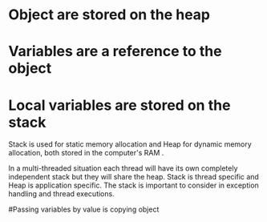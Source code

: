 # Object are stored on the heap
# Variables are a reference to the object
# Local variables are stored on the stack

Stack is used for static memory allocation and Heap for dynamic memory allocation, both stored in the computer's RAM .


In a multi-threaded situation each thread will have its own completely independent stack but they will share the heap. Stack is thread specific and Heap is application specific. The stack is important to consider in exception handling and thread executions.

#Passing variables by value is copying object
